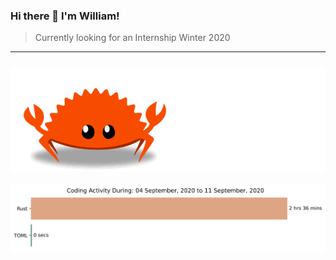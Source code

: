 ### Hi there 👋 I'm William!
>Currently looking for an Internship Winter 2020

---
<h3 align="center">
    <img src="https://raw.githubusercontent.com/WillTarte/WillTarte/master/ferris.gif" 
         alt="Rust Ferris gif" />
</h3>

<img src="https://github.com/WillTarte/WillTarte/blob/master/images/stat.svg" alt="Wakatime Activity"/>

<!--
**WillTarte/WillTarte** is a ✨ _special_ ✨ repository because its `README.md` (this file) appears on your GitHub profile.

Here are some ideas to get you started:

- 🔭 I’m currently working on ...
- 🌱 I’m currently learning ...
- 👯 I’m looking to collaborate on ...
- 🤔 I’m looking for help with ...
- 💬 Ask me about ...
- 📫 How to reach me: ...
- 😄 Pronouns: ...
- ⚡ Fun fact: ...
-->
